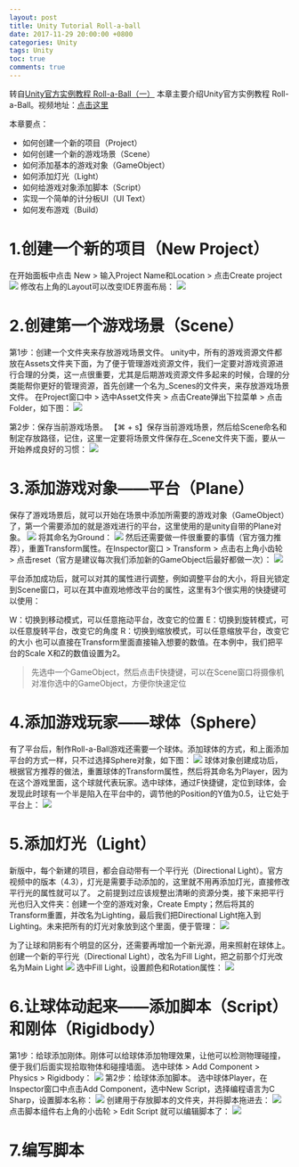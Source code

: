 ```yaml
---
layout: post
title: Unity Tutorial Roll-a-ball 
date: 2017-11-29 20:00:00 +0800
categories: Unity
tags: Unity
toc: true
comments: true
---
```

转自[Unity官方实例教程 Roll-a-Ball（一）](http://www.jianshu.com/p/6e4b0435e30e)
本章主要介绍Unity官方实例教程 Roll-a-Ball。视频地址：[点击这里](https://unity3d.com/cn/learn/tutorials/projects/roll-ball-tutorial/introduction-roll-ball?playlist=17141)

本章要点：
- 如何创建一个新的项目（Project）
- 如何创建一个新的游戏场景（Scene）
- 如何添加基本的游戏对象（GameObject）
- 如何添加灯光（Light）
- 如何给游戏对象添加脚本（Script）
- 实现一个简单的计分板UI（UI Text）
- 如何发布游戏（Build）
<!-- more -->

# 1.创建一个新的项目（New Project）
在开始面板中点击 New > 输入Project Name和Location > 点击Create project
![](1129UnityTutorial01/img01.png)
修改右上角的Layout可以改变IDE界面布局：
![](1129UnityTutorial01/img02.png)

# 2.创建第一个游戏场景（Scene）
第1步：创建一个文件夹来存放游戏场景文件。
unity中，所有的游戏资源文件都放在Assets文件夹下面，为了便于管理游戏资源文件，我们一定要对游戏资源进行合理的分类，这一点很重要，尤其是后期游戏资源文件多起来的时候，合理的分类能帮你更好的管理资源，首先创建一个名为_Scenes的文件夹，来存放游戏场景文件。
在Project窗口中 > 选中Asset文件夹 > 点击Create弹出下拉菜单 > 点击Folder，如下图：
![](1129UnityTutorial01/img03.png)

第2步：保存当前游戏场景。
【⌘ + s】保存当前游戏场景，然后给Scene命名和制定存放路径，记住，这里一定要将场景文件保存在_Scene文件夹下面，要从一开始养成良好的习惯：
![](1129UnityTutorial01/img04.png)

# 3.添加游戏对象——平台（Plane）
保存了游戏场景后，就可以开始在场景中添加所需要的游戏对象（GameObject）了，第一个需要添加的就是游戏进行的平台，这里使用的是unity自带的Plane对象。
![](1129UnityTutorial01/img05.png)
将其命名为Ground：
![](1129UnityTutorial01/img06.png)
然后还需要做一件很重要的事情（官方强力推荐），重置Transform属性。在Inspector窗口 > Transform > 点击右上角小齿轮 > 点击reset（官方是建议每次我们添加新的GameObject后最好都做一次）：
![](1129UnityTutorial01/img07.png)

平台添加成功后，就可以对其的属性进行调整，例如调整平台的大小，将目光锁定到Scene窗口，可以在其中直观地修改平台的属性，这里有3个很实用的快捷键可以使用：

W：切换到移动模式，可以任意拖动平台，改变它的位置
E：切换到旋转模式，可以任意旋转平台，改变它的角度
R：切换到缩放模式，可以任意缩放平台，改变它的大小
也可以直接在Transform里面直接输入想要的数值。在本例中，我们把平台的Scale X和Z的数值设置为2。

> 先选中一个GameObject，然后点击F快捷键，可以在Scene窗口将摄像机对准你选中的GameObject，方便你快速定位

# 4.添加游戏玩家——球体（Sphere）
有了平台后，制作Roll-a-Ball游戏还需要一个球体。添加球体的方式，和上面添加平台的方式一样，只不过选择Sphere对象，如下图：
![](1129UnityTutorial01/img08.png)
球体对象创建成功后，根据官方推荐的做法，重置球体的Transform属性，然后将其命名为Player，因为在这个游戏里面，这个球就代表玩家。选中球体，通过F快捷键，定位到球体，会发现此时球有一个半是陷入在平台中的，调节他的Position的Y值为0.5，让它处于平台上：
![](1129UnityTutorial01/img09.png)

# 5.添加灯光（Light）
新版中，每个新建的项目，都会自动带有一个平行光（Directional Light）。官方视频中的版本（4.3），灯光是需要手动添加的，这里就不用再添加灯光，直接修改平行光的属性就可以了。
之前提到过应该规整出清晰的资源分类，接下来把平行光也归入文件夹：创建一个空的游戏对象，Create Empty；然后将其的Transform重置，并改名为Lighting，最后我们把Directional Light拖入到Lighting。未来把所有的灯光对象放到这个里面，便于管理：
![](1129UnityTutorial01/img10.png)

为了让球和阴影有个明显的区分，还需要再增加一个新光源，用来照射在球体上。创建一个新的平行光（Directional Light），改名为Fill Light，把之前那个灯光改名为Main Light
![](1129UnityTutorial01/img11.png)
选中Fill Light，设置颜色和Rotation属性：
![](1129UnityTutorial01/img12.png)

# 6.让球体动起来——添加脚本（Script）和刚体（Rigidbody）
第1步：给球添加刚体。刚体可以给球体添加物理效果，让他可以检测物理碰撞，便于我们后面实现拾取物体和碰撞墙面。
选中球体 > Add Component > Physics > Rigidbody：
![](1129UnityTutorial01/img13.png)
第2步：给球体添加脚本。
选中球体Player，在Inspector窗口中点击Add Component，选中New Script，选择编程语言为C Sharp，设置脚本名称：
![](1129UnityTutorial01/img15.png)
创建用于存放脚本的文件夹，并将脚本拖进去：
![](1129UnityTutorial01/img14.png)
点击脚本组件右上角的小齿轮 > Edit Script 就可以编辑脚本了：
![](1129UnityTutorial01/img16.png)

# 7.编写脚本
